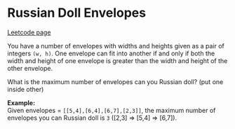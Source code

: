 # Russian Doll Envelopes
[Leetcode page](https://leetcode.com/problems/russian-doll-envelopes/description)

You have a number of envelopes with widths and heights given as a pair of
integers `(w, h)`. One envelope can fit into another if and only if both the
width and height of one envelope is greater than the width and height of the
other envelope.

What is the maximum number of envelopes can you Russian doll? (put one inside
other)

**Example:**  
Given envelopes = `[[5,4],[6,4],[6,7],[2,3]]`, the maximum number of envelopes
you can Russian doll is `3` ([2,3] => [5,4] => [6,7]).

